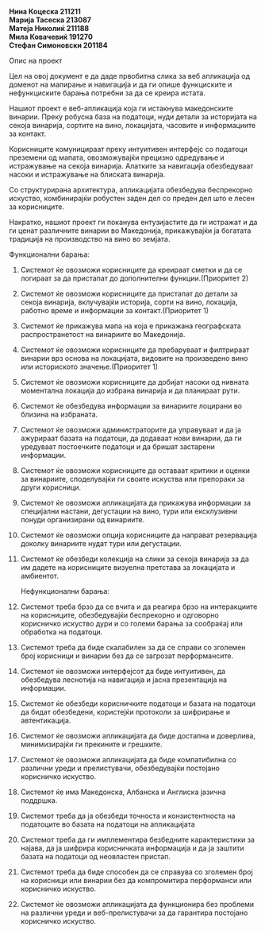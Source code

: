 **Нина Коцеска 211211** <br>
**Марија Тасеска 213087** <br>
**Матеја Николиќ 211188** <br>
**Мила Ковачевиќ 191270** <br>
**Стефан Симоновски 201184** <br>


Опис на проект <br>

Цел на овој документ е да даде првобитна слика за веб апликација од доменот на мапирање и навигација и да ги опише функциските и нефункциските барања потребни за да се креира истата.<br>


Нашиот проект е веб-апликација која ги истакнува македонските винарии. Преку робусна база на податоци, нуди детали за историјата на секоја винарија, сортите на вино, локацијата, часовите и информациите за контакт.<br>

Корисниците комуницираат преку интуитивен интерфејс со податоци преземени од мапата, овозможувајќи прецизно одредување и истражување на секоја винарија. Алатките за навигација обезбедуваат насоки и истражување на блиската винарија.<br>

Со структурирана архитектура, апликацијата обезбедува беспрекорно искуство, комбинирајќи робустен заден дел со преден дел што е лесен за корисниците.<br>

Накратко, нашиот проект ги поканува ентузијастите да ги истражат и да ги ценат различните винарии во Македонија, прикажувајќи ја богатата традиција на производство на вино во земјата.<br>


Функционални барања:<br>

1. Системот ќе овозможи корисниците да креираат сметки и да се логираат за да пристапат до дополнителни функции.(Приоритет 2)<br>

2. Системот ќе овозможи корисниците да пристапат до детали за секоја винарија, вклучувајќи историја, сорти на вино, локација, работно време и информации за контакт.(Приоритет 1)<br>

3. Системот ќе прикажува мапа на која е прикажана географската распространетост на винариите во Македонија.<br>

4. Системот ќе овозможи корисниците да пребаруваат и филтрираат винарии врз основа на локацијата, видовите на произведено вино или историското значење.(Приоритет 1)<br>

5. Системот ќе овозможи корисниците да добијат насоки од нивната моментална локација до избрана винарија и да планираат рути.<br>

6. Системот ќе обезбедува информации за винариите лоцирани во близина на избраната.<br>

7. Системот ќе овозможи администраторите да управуваат и да ја ажурираат базата на податоци, да додаваат нови винарии, да ги уредуваат постоечките 
податоци и да бришат застарени информации.<br>

8. Системот ќе овозможи корисниците да оставаат критики и оценки за винариите, споделувајќи ги своите искуства или препораки за други корисници.<br>

9. Системот ќе овозможи апликацијата да прикажува информации за специјални настани, дегустации на вино, тури или ексклузивни понуди организирани од винариите.<br>

10. Системот ќе овозможи опција корисниците да направат резервација доколку винариите нудат тури или дегустации.<br>

11. Системот ќе обезбеди колекција на слики за секоја винарија за да им дадете на корисниците визуелна претстава за локацијата и амбиентот.<br>


    Нефункционални барања:<br>


1. Системот треба брзо да се вчита и да реагира брзо на интеракциите на корисниците, обезбедувајќи беспрекорно и одговорно корисничко искуство дури и со големи барања за сообраќај или обработка на податоци.<br>

2. Системот треба да биде скалабилен за да се справи со зголемен број корисници и винарии без да се загрозат перформансите.<br>

3. Системот ќе овозможи интерфејсот да биде интуитивен, да обезбедува леснотија на навигација и јасна презентација на информации.<br>

4. Системот ќе обезбеди корисничките податоци и базата на податоци да бидат обезбедени, користејќи протоколи за шифрирање и автентикација.<br>

5. Системот ќе овозможи апликацијата да биде достапна и доверлива, минимизирајќи ги прекините и грешките.<br>

6. Системот ќе овозможи апликацијата да биде компатибилна со различни уреди и прелистувачи, обезбедувајќи постојано корисничко искуство.<br>

7. Системот ќе има Македонска, Албанска и Англиска јазична поддршка.<br>

8. Системот треба да ја обезбеди точноста и конзистентноста на податоците во базата на податоци на апликацијата<br>

9. Системот треба да ги имплементира безбедните карактеристики за најава, да ја шифрира корисничката информација и да ја заштити базата на податоци од неовластен пристап.<br>

10. Системот треба да биде способен да се справува со зголемен број на корисници или винарии без да компромитира перформанси или корисничко искуство.<br>

11. Системот ќе овозможи апликацијата да функционира без проблеми на различни уреди и веб-прелистувачи за да гарантира постојано корисничко искуство.<br>




